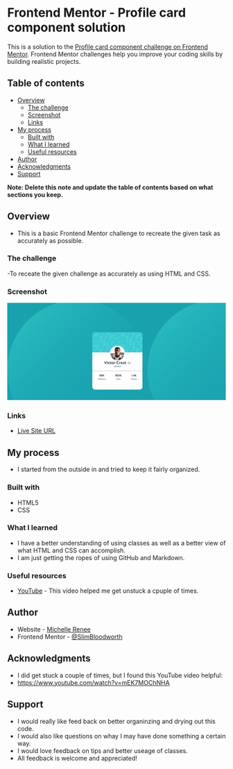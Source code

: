 # Frontend Mentor - Profile card component solution

This is a solution to the [Profile card component challenge on Frontend Mentor](https://www.frontendmentor.io/challenges/profile-card-component-cfArpWshJ). Frontend Mentor challenges help you improve your coding skills by building realistic projects. 

## Table of contents

- [Overview](#overview)
  - [The challenge](#the-challenge)
  - [Screenshot](#screenshot) 
  - [Links](#links) 
- [My process](#my-process)
  - [Built with](#built-with)
  - [What I learned](#what-i-learned)
  - [Useful resources](#useful-resources)
- [Author](#author)
- [Acknowledgments](#acknowledgments)
- [Support](#support)


**Note: Delete this note and update the table of contents based on what sections you keep.**

## Overview
- This is a basic Frontend 
Mentor challenge to recreate the given task as accurately as possible.
### The challenge
-To receate the given challenge as accurately as using HTML and CSS.

### Screenshot

![](./completed-screenshot.png)

### Links

- [Live Site URL](https://slimbloodworth.github.io/ProfileCardComponent/)




## My process 
- I started from the outside in and tried to keep it fairly organized.

### Built with
- HTML5
- CSS 





### What I learned
- I have a better understanding of using classes as well as a better view of what HTML and CSS can accomplish.
- I am just getting the ropes of using GitHub and Markdown.




### Useful resources

- [YouTube](https://www.youtube.com/watch?v=mEK7MOChNHA) - This video helped me get unstuck a cpuple of times.


## Author

- Website - [Michelle Renee](https://slimbloodworth.editorx.io/portfolio)
- Frontend Mentor - [@SlimBloodworth](https://www.frontendmentor.io/profile/SlimBloodworth)




## Acknowledgments

- I did get stuck a couple of times, but I found this YouTube video helpful:
- https://www.youtube.com/watch?v=mEK7MOChNHA

## Support

- I would really like feed back on better organinzing and drying out this code.
- I would also like questions on whay I may have done something a certain way.
- I would love feedback on tips and better useage of classes.
- All feedback is welcome and appreciated!

